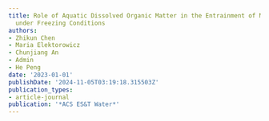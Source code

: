 ```yaml
---
title: Role of Aquatic Dissolved Organic Matter in the Entrainment of Microplastics
  under Freezing Conditions
authors:
- Zhikun Chen
- Maria Elektorowicz
- Chunjiang An
- Admin
- He Peng
date: '2023-01-01'
publishDate: '2024-11-05T03:19:18.315503Z'
publication_types:
- article-journal
publication: '*ACS ES&T Water*'
---
```

